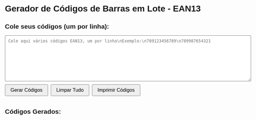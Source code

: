 <!DOCTYPE html>
<html lang="pt-BR">
<head>
  <meta charset="UTF-8">
  <title>Gerador de Códigos de Barras em Lote - EAN13</title>
  <style>
    body {
      font-family: Arial, sans-serif;
      padding: 20px;
      max-width: 800px;
      margin: 0 auto;
    }
    .input-area, .output-area {
      margin-bottom: 20px;
    }
    textarea {
      width: 100%;
      height: 150px;
      padding: 10px;
      font-family: monospace;
    }
    button {
      font-size: 16px;
      padding: 8px 16px;
      margin: 10px 5px 10px 0;
      cursor: pointer;
    }
    .barcode-container {
      display: flex;
      flex-wrap: wrap;
      gap: 20px;
      margin-top: 20px;
    }
    .barcode-item {
      text-align: center;
      margin-bottom: 20px;
      page-break-inside: avoid;
    }
    svg {
      border: 1px solid #ddd;
    }
    @media print {
      body * {
        visibility: hidden;
      }
      .output-area, .output-area * {
        visibility: visible;
      }
      .output-area {
        position: absolute;
        left: 0;
        top: 0;
        width: 100%;
      }
      .barcode-item {
        display: inline-block;
        margin: 10px;
      }
      button, .input-area {
        display: none !important;
      }
    }
  </style>
</head>
<body>
  <h1>Gerador de Códigos de Barras em Lote - EAN13</h1>
  
  <div class="input-area">
    <h2>Cole seus códigos (um por linha):</h2>
    <textarea id="codigos" placeholder="Cole aqui vários códigos EAN13, um por linha\nExemplo:\n789123456789\n789987654321"></textarea>
    <div>
      <button onclick="gerarTodos()">Gerar Códigos</button>
      <button onclick="limparTudo()">Limpar Tudo</button>
      <button onclick="window.print()">Imprimir Códigos</button>
    </div>
  </div>
  
  <div class="output-area">
    <h2 class="no-print">Códigos Gerados:</h2>
    <div id="barcodes" class="barcode-container"></div>
  </div>

  <script>
    // Implementação do EAN13
    function generateEAN13(code, skipValidation = false) {
      // Verifica se o código é válido (12 ou 13 dígitos)
      if (!/^\d{12,13}$/.test(code)) {
        throw new Error(`Código inválido: "${code}" - Deve conter 12 ou 13 dígitos`);
      }
      
      // Calcula o dígito verificador se necessário
      if (code.length === 12) {
        code = code + calculateChecksum(code);
      } else if (!skipValidation && calculateChecksum(code.substring(0, 12)) != code[12]) {
        throw new Error(`Dígito verificador inválido para código: "${code}"`);
      }
      
      // Padrões de codificação
      const patterns = {
        L: ["0001101", "0011001", "0010011", "0111101", "0100011", 
            "0110001", "0101111", "0111011", "0110111", "0001011"],
        G: ["0100111", "0110011", "0011011", "0100001", "0011101", 
            "0111001", "0000101", "0010001", "0001001", "0010111"],
        R: ["1110010", "1100110", "1101100", "1000010", "1011100", 
            "1001110", "1010000", "1000100", "1001000", "1110100"]
      };
      
      const structure = [
        "LLLLLL",
        "LLGLGG",
        "LLGGLG",
        "LLGGGL",
        "LGLLGG",
        "LGGLLG",
        "LGGGLL",
        "LGLGLG",
        "LGLGGL",
        "LGGLGL"
      ];
      
      // Determina o padrão a ser usado
      const firstDigit = parseInt(code[0]);
      const pattern = structure[firstDigit];
      
      let barcode = "101"; // Início
      
      // Primeira metade (6 dígitos)
      for (let i = 1; i <= 6; i++) {
        const digit = parseInt(code[i]);
        const patternType = pattern[i-1];
        barcode += patterns[patternType][digit];
      }
      
      barcode += "01010"; // Centro
      
      // Segunda metade (6 dígitos)
      for (let i = 7; i <= 12; i++) {
        const digit = parseInt(code[i]);
        barcode += patterns["R"][digit];
      }
      
      barcode += "101"; // Fim
      
      return {
        code: code,
        binary: barcode
      };
    }
    
    function calculateChecksum(code) {
      let sum = 0;
      for (let i = 0; i < 12; i++) {
        const digit = parseInt(code[i]);
        sum += (i % 2 === 0) ? digit * 1 : digit * 3;
      }
      return (10 - (sum % 10)) % 10;
    }
    
    function renderBarcode(binary, container, options = {}) {
      const width = options.width || 2;
      const height = options.height || 60;
      const margin = options.margin || 10;
      const displayValue = options.displayValue !== false;
      
      // Cria o elemento SVG
      const svg = document.createElementNS("http://www.w3.org/2000/svg", "svg");
      svg.setAttribute("width", (binary.length * width) + (margin * 2));
      svg.setAttribute("height", height + margin + (displayValue ? 30 : 0));
      svg.classList.add("barcode-svg");
      
      // Cria um grupo para o código de barras
      const group = document.createElementNS("http://www.w3.org/2000/svg", "g");
      svg.appendChild(group);
      
      // Desenha as barras
      let x = margin;
      for (let i = 0; i < binary.length; i++) {
        if (binary[i] === '1') {
          const rect = document.createElementNS("http://www.w3.org/2000/svg", "rect");
          rect.setAttribute("x", x);
          rect.setAttribute("y", margin);
          rect.setAttribute("width", width);
          rect.setAttribute("height", height);
          rect.setAttribute("fill", "#000");
          group.appendChild(rect);
        }
        x += width;
      }
      
      // Adiciona o texto (código) - com classe para controle de impressão
      if (displayValue && options.code) {
        const text = document.createElementNS("http://www.w3.org/2000/svg", "text");
        text.setAttribute("x", (binary.length * width + margin * 2) / 2);
        text.setAttribute("y", height + margin + 20);
        text.setAttribute("text-anchor", "middle");
        text.setAttribute("font-family", "Arial");
        text.setAttribute("font-size", "14");
        text.textContent = options.code;
        text.classList.add("no-print"); // Não mostrar texto na impressão
        group.appendChild(text);
      }
      
      // Cria o container do item
      const item = document.createElement("div");
      item.className = "barcode-item";
      item.appendChild(svg);
      
      // Adiciona ao container principal
      container.appendChild(item);
    }
    
    function gerarTodos() {
      const input = document.getElementById("codigos").value.trim();
      const container = document.getElementById("barcodes");
      
      // Limpa os códigos anteriores
      container.innerHTML = '';
      
      if (!input) {
        alert("Por favor, cole alguns códigos EAN13 no campo de texto.");
        return;
      }
      
      // Divide os códigos por linha
      const codigos = input.split('\n')
        .map(line => line.trim())
        .filter(line => line.length > 0);
      
      let successCount = 0;
      let errorCount = 0;
      const errorMessages = [];
      
      // Processa cada código
      codigos.forEach((codigo, index) => {
        try {
          const barcode = generateEAN13(codigo, true); // Ignora validação
          renderBarcode(barcode.binary, container, {
            width: 2,
            height: 60,
            margin: 10,
            code: barcode.code,
            displayValue: true
          });
          successCount++;
        } catch (error) {
          errorCount++;
          errorMessages.push(`Linha ${index + 1}: ${error.message}`);
          
          // Adiciona uma mensagem de erro no container
          const errorDiv = document.createElement("div");
          errorDiv.className = "barcode-item no-print"; // Não mostrar erros na impressão
          errorDiv.style.color = "red";
          errorDiv.textContent = `Erro: ${codigo} - ${error.message}`;
          container.appendChild(errorDiv);
        }
      });
      
      // Mostra um resumo (não aparece na impressão)
      if (errorCount > 0) {
        alert(`Foram gerados ${successCount} códigos com sucesso.\n\nErros encontrados (${errorCount}):\n${errorMessages.join('\n')}`);
      } else if (successCount > 0) {
        alert(`Todos os ${successCount} códigos foram gerados com sucesso!`);
      }
    }
    
    function limparTudo() {
      document.getElementById("codigos").value = '';
      document.getElementById("barcodes").innerHTML = '';
    }
    
    // Exemplo inicial
    document.getElementById("codigos").value = "789123456789\n789987654321\n123456789012";
  </script>
</body>
</html>
